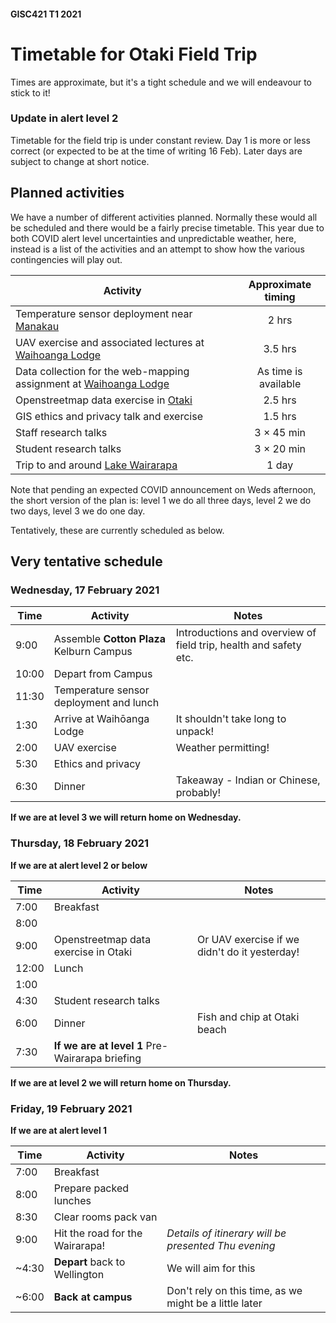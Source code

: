 #### GISC421 T1 2021
# Timetable for Otaki Field Trip
Times are approximate, but it's a tight schedule and we will endeavour to stick to it!

### Update in alert level 2
Timetable for the field trip is under constant review. Day 1 is more or less correct (or expected to be at the time of writing 16 Feb). Later days are subject to change at short notice.

## Planned activities
We have a number of different activities planned. Normally these would all be scheduled and there would be a fairly precise timetable. This year due to both COVID alert level uncertainties and unpredictable weather, here, instead is a list of the activities and an attempt to show how the various contingencies will play out.

Activity | Approximate timing
-- | :-:
Temperature sensor deployment near [Manakau](https://www.openstreetmap.org/search?query=manakau#map=14/-40.7149/175.2165) | 2 hrs
UAV exercise and associated lectures at [Waihoanga Lodge](https://www.openstreetmap.org/query?lat=-40.8252&lon=175.2070#map=17/-40.82584/175.21058) | 3.5 hrs
Data collection for the web-mapping assignment at [Waihoanga Lodge](https://www.openstreetmap.org/query?lat=-40.8252&lon=175.2070#map=17/-40.82584/175.21058) | As time is available
Openstreetmap data exercise in [Otaki](https://www.openstreetmap.org/node/178431340) | 2.5 hrs
GIS ethics and privacy talk and exercise | 1.5 hrs
Staff research talks | 3 &times; 45 min
Student research talks | 3 &times; 20 min
Trip to and around [Lake Wairarapa](https://www.openstreetmap.org/search?query=lake%20wairarapa#map=12/-41.2362/175.2377) | 1 day

Note that pending an expected COVID announcement on Weds afternoon, the short version of the plan is: level 1 we do all three days, level 2 we do two days, level 3 we do one day.

Tentatively, these are currently scheduled as below.

## Very tentative schedule
### Wednesday, 17 February 2021

Time | Activity | Notes
--- | --- | ---
9:00 | Assemble **Cotton Plaza** Kelburn Campus | Introductions and overview of field trip, health and safety etc.
10:00 | Depart from Campus
11:30 | Temperature sensor deployment and lunch |
1:30 | Arrive at Waihōanga Lodge | It shouldn't take long to unpack!
2:00 | UAV exercise | Weather permitting!
5:30 | Ethics and privacy |
6:30 | Dinner | Takeaway - Indian or Chinese, probably!

**If we are at level 3 we will return home on Wednesday.**

### Thursday, 18 February 2021
**If we are at alert level 2 or below**

Time | Activity | Notes
--- | --- | ---
7:00 | Breakfast |
8:00 |
9:00 | Openstreetmap data exercise in Otaki | Or UAV exercise if we didn't do it yesterday!
12:00 | Lunch
1:00 |
4:30 | Student research talks
6:00 | Dinner | Fish and chip at Otaki beach
7:30 | **If we are at level 1** Pre-Wairarapa briefing

**If we are at level 2 we will return home on Thursday.**

### Friday, 19 February 2021
**If we are at alert level 1**

Time | Activity | Notes
--- | --- | ---
7:00 | Breakfast |
8:00 | Prepare packed lunches |
8:30 | Clear rooms pack van |
9:00 | Hit the road for the Wairarapa! | *Details of itinerary will be presented Thu evening* |
~4:30 | **Depart** back to Wellington | We will aim for this
~6:00 | **Back at campus** | Don't rely on this time, as we might be a little later
